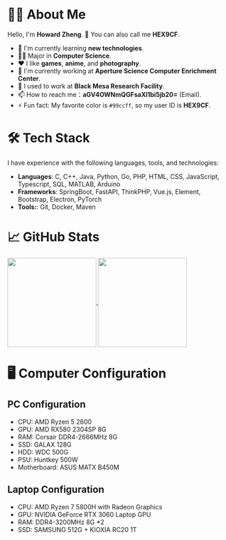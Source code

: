 # 👨‍💻 About Me

Hello, I'm **Howard Zheng**. 👋 You can also call me **HEX9CF**. 

- 🌱 I'm currently learning **new technologies**.
- 🧑‍🎓 Major in **Computer Science**.
- ❤️ I like **games**, **anime**, and **photography**.
- 💼 I'm currently working at **Aperture Science Computer Enrichment Center**.
- 🏢 I used to work at **Black Mesa Research Facility**.
- 📫 How to reach me：**aGV4OWNmQGFsaXl1bi5jb20=** (Email).
- ⚡ Fun fact: My favorite color is `#99ccff`, so my user ID is **HEX9CF**.

# 🛠 Tech Stack

I have experience with the following languages, tools, and technologies:

- **Languages**: C, C++, Java, Python, Go, PHP, HTML, CSS, JavaScript, Typescript, SQL, MATLAB, Arduino
- **Frameworks**: SpringBoot, FastAPI, ThinkPHP, Vue.js, Element, Bootstrap, Electron, PyTorch
- **Tools:**: Git, Docker, Maven

# 📈 GitHub Stats

<a href="#">
  <img height=200 align="center" src="https://github-readme-stats.vercel.app/api?username=HEX9CF&theme=dark&show_icons=true" />
</a>
<a href="#">
  <img height=200 align="center" src="https://github-readme-stats.vercel.app/api/top-langs/?username=HEX9CF&layout=compact&langs_count=8&theme=dark&card_width=320" />
</a>

# 🖥️ Computer Configuration

## PC Configuration

- CPU: AMD Ryzen 5 2600
- GPU: AMD RX580 2304SP 8G
- RAM: Corsair DDR4-2666MHz 8G
- SSD: GALAX 128G
- HDD: WDC 500G
- PSU: Huntkey 500W
- Motherboard: ASUS MATX B450M

## Laptop Configuration 

- CPU: AMD Ryzen 7 5800H with Radeon Graphics
- GPU: NVIDIA GeForce RTX 3060 Laptop GPU
- RAM: DDR4-3200MHz 8G *2
- SSD: SAMSUNG 512G + KIOXIA RC20 1T

